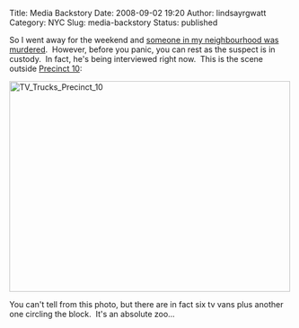 Title: Media Backstory
Date: 2008-09-02 19:20
Author: lindsayrgwatt
Category: NYC
Slug: media-backstory
Status: published

So I went away for the weekend and [someone in my neighbourhood was murdered](http://abcnews.go.com/TheLaw/story?id=5709727&page=1).  However, before you panic, you can rest as the suspect is in custody.  In fact, he's being interviewed right now.  This is the scene outside [Precinct 10](http://home2.nyc.gov/html/nypd/html/precincts/precinct_010.shtml):

[<img src="{static}/images/2008/09/img_0258.jpg" title="TV_Trucks_Precinct_10" class="aligncenter size-full " width="500" height="375" />]({static}/images/2008/09/img_0258.jpg)

You can't tell from this photo, but there are in fact six tv vans plus another one circling the block.  It's an absolute zoo...

